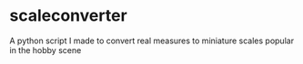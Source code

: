 # scaleconverter
A python script I made to convert real measures to miniature scales popular in the hobby scene 
